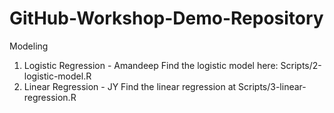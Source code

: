 # GitHub-Workshop-Demo-Repository

Modeling
1. Logistic Regression - Amandeep
Find the logistic model here: Scripts/2-logistic-model.R
2. Linear Regression - JY
Find the linear regression at Scripts/3-linear-regression.R
